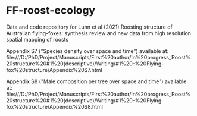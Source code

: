 # FF-roost-ecology
Data and code repository for Lunn et al (2021) Roosting structure of Australian flying-foxes: synthesis review and new data from high resolution spatial mapping of roosts

Appendix S7 ("Species density over space and time") available at: file:///D:/PhD/Project/Manuscripts/First%20author/In%20progress_Roost%20structure%20#1%20(descriptive)/Writing/#1%20-%20Flying-fox%20structure/Appendix%20S7.html

Appendix S8 ("Male composition per tree over space and time") available at:
file:///D:/PhD/Project/Manuscripts/First%20author/In%20progress_Roost%20structure%20#1%20(descriptive)/Writing/#1%20-%20Flying-fox%20structure/Appendix%20S8.html
